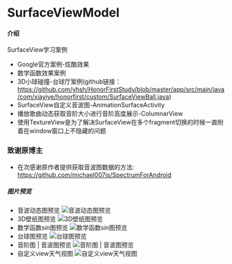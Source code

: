 # SurfaceViewModel

#### 介绍
SurfaceView学习案例

- Google官方案例-炫酷效果
- 数学函数效果案例
- 3D小球碰撞-台球厅案例(github链接：https://github.com/yhsh/HonorFirstStudy/blob/master/app/src/main/java/com/xiayiye/honorfirst/custom/SurfaceViewBall.java)
- SurfaceView自定义音波图-AnimationSurfaceActivity
- 播放歌曲动态获取音阶大小进行音阶高度展示-ColumnarView
- 使用TextureView是为了解决SurfaceView在多个fragment切换的时候一直附着在window窗口上不隐藏的问题
### 致谢原博主
- 在次感谢原作者提供获取音波图数据的方法: https://github.com/michael007js/SpectrumForAndroid

##### 图片预览
- 音波动态图预览
![音波动态图预览](https://gitee.com/xiayiye5/SurfaceViewModel/raw/master/pic/GIF%202022-7-16%2014-50-55.gif)
- 3D壁纸图预览
![3D壁纸图预览](https://gitee.com/xiayiye5/SurfaceViewModel/raw/master/pic/1.gif)
- 数学函数sin图预览
![数学函数sin图预览](https://gitee.com/xiayiye5/SurfaceViewModel/raw/master/pic/2.gif)
- 台球图预览
![台球图预览](https://gitee.com/xiayiye5/SurfaceViewModel/raw/master/pic/3.gif)
- 音阶图 | 音波图预览
![音阶图 | 音波图预览](https://gitee.com/xiayiye5/SurfaceViewModel/raw/master/pic/4.gif)
- 自定义view天气视图
![自定义view天气视图](https://gitee.com/xiayiye5/SurfaceViewModel/raw/master/pic/5.png)

